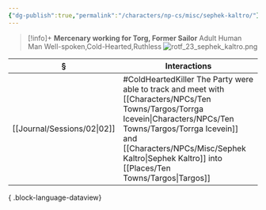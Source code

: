 ```yaml
---
{"dg-publish":true,"permalink":"/characters/np-cs/misc/sephek-kaltro/"}
---
```



> [!info]+
> **Mercenary working for Torg, Former Sailor**
> Adult Human Man
> Well-spoken,Cold-Hearted,Ruthless 
> ![rotf_23_sephek_kaltro.png](/img/user/_attachments/misc/rotf_23_sephek_kaltro.png)


| §                              | Interactions                                                                                                                                            |
| ------------------------------ | ------------------------------------------------------------------------------------------------------------------------------------------------------- |
| [[Journal/Sessions/02\|02]] | #ColdHeartedKiller The Party were able to track and meet with [[Characters/NPCs/Ten Towns/Targos/Torrga Icevein\|Characters/NPCs/Ten Towns/Targos/Torrga Icevein]] and [[Characters/NPCs/Misc/Sephek Kaltro\|Sephek Kaltro]] into [[Places/Ten Towns/Targos\|Targos]] |

{ .block-language-dataview}
